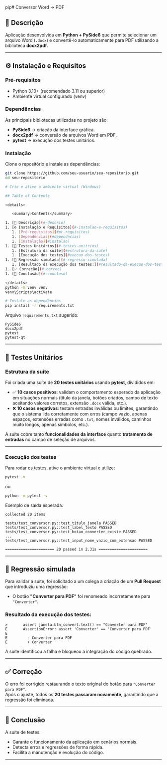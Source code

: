 pip# Conversor Word → PDF

## 📌 Descrição
Aplicação desenvolvida em **Python + PySide6** que permite selecionar um arquivo Word (`.docx`) e convertê-lo automaticamente para PDF utilizando a biblioteca **docx2pdf**.  

---

## ⚙️ Instalação e Requisitos

### Pré-requisitos
- Python 3.10+ (recomendado 3.11 ou superior)
- Ambiente virtual configurado (venv)

### Dependências
As principais bibliotecas utilizadas no projeto são:
- **PySide6** → criação da interface gráfica.
- **docx2pdf** → conversão de arquivos Word em PDF.
- **pytest** → execução dos testes unitários.

### Instalação
Clone o repositório e instale as dependências:

```bash
git clone https://github.com/seu-usuario/seu-repositorio.git
cd seu-repositorio

# Crie e ative o ambiente virtual (Windows)

## Table of Contents

<details>

   <summary>Contents</summary>

1. [📌 Descrição](#-descrio)
1. [⚙️ Instalação e Requisitos](#-instalao-e-requisitos)
   1. [Pré-requisitos](#pr-requisitos)
   1. [Dependências](#dependncias)
   1. [Instalação](#instalao)
1. [🧪 Testes Unitários](#-testes-unitrios)
   1. [Estrutura da suíte](#estrutura-da-sute)
   1. [Execução dos testes](#execuo-dos-testes)
1. [🚨 Regressão simulada](#-regresso-simulada)
   1. [Resultado da execução dos testes:](#resultado-da-execuo-dos-testes)
1. [✅ Correção](#-correo)
1. [📖 Conclusão](#-concluso)

</details>
python -m venv venv
venv\Scripts\activate

# Instale as dependências
pip install -r requirements.txt
```

Arquivo `requirements.txt` sugerido:

```
PySide6
docx2pdf
pytest
pytest-qt
```

---

## 🧪 Testes Unitários

### Estrutura da suíte
Foi criada uma suíte de **20 testes unitários** usando **pytest**, divididos em:  

- ✅ **10 casos positivos**: validam o comportamento esperado da aplicação em situações normais (título da janela, botões criados, campo de texto aceitando valores corretos, extensão `.docx` válida, etc.).  
- ❌ **10 casos negativos**: testam entradas inválidas ou limites, garantindo que o sistema lida corretamente com erros (campo vazio, apenas espaços, extensões erradas como `.txt`, nomes inválidos, caminhos muito longos, apenas símbolos, etc.).  

A suíte cobre tanto **funcionalidades da interface** quanto **tratamento de entradas** no campo de seleção de arquivos.

---

### Execução dos testes
Para rodar os testes, ative o ambiente virtual e utilize:

```bash
pytest -v
```

ou

```bash
python -m pytest -v
```

Exemplo de saída esperada:

```
collected 20 items

tests/test_conversor.py::test_titulo_janela PASSED
tests/test_conversor.py::test_label_texto PASSED
tests/test_conversor.py::test_botao_converter_existe PASSED
...
tests/test_conversor.py::test_input_nome_vazio_com_extensao PASSED

====================== 20 passed in 2.31s ======================
```

---

## 🚨 Regressão simulada

Para validar a suíte, foi solicitado a um colega a criação de um **Pull Request** que introduziu uma regressão:  
- O botão **"Converter para PDF"** foi renomeado incorretamente para `"Converter"`.  

### Resultado da execução dos testes:

```
>       assert janela.btn_convert.text() == "Converter para PDF"
E       AssertionError: assert 'Converter' == 'Converter para PDF'
E         
E         - Converter para PDF
E         + Converter
```

A suíte identificou a falha e bloqueou a integração do código quebrado.

---

## ✅ Correção
O erro foi corrigido restaurando o texto original do botão para `"Converter para PDF"`.  
Após o ajuste, todos os **20 testes passaram novamente**, garantindo que a regressão foi eliminada.

---

## 📖 Conclusão
A suíte de testes:
- Garante o funcionamento da aplicação em cenários normais.  
- Detecta erros e regressões de forma rápida.  
- Facilita a manutenção e evolução do código.  

---
